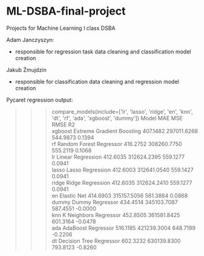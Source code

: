 # ML-DSBA-final-project
Projects for Machine Learning I class DSBA

Adam Janczyszyn:
- responsible for regression task data cleaning and classification model creation

Jakub Żmujdzin
- responsible for classification data cleaning and regression model creation

Pycaret regression output:
>>> compare_models(include=['lr', 'lasso', 'ridge', 'en', 'knn', 'dt', 'rf', 'ada', 'xgboost', 'dummy'])
                             Model       MAE          MSE      RMSE      R2                                                                                                                                                                                                                             
xgboost  Extreme Gradient Boosting  407.1482  297011.6268  544.9873  0.1394   
rf         Random Forest Regressor  416.2752  308260.7750  555.2119  0.1068   
lr               Linear Regression  412.6035  312624.2395  559.1277  0.0941   
lasso             Lasso Regression  412.6003  312641.0540  559.1427  0.0941   
ridge             Ridge Regression  412.6035  312624.2410  559.1277  0.0941   
en                     Elastic Net  414.6903  315157.5056  561.3884  0.0868   
dummy              Dummy Regressor  434.4514  345103.7087  587.4551 -0.0000   
knn          K Neighbors Regressor  452.8505  361581.8425  601.3164 -0.0478   
ada             AdaBoost Regressor  516.1185  421239.3004  648.7199 -0.2206   
dt         Decision Tree Regressor  602.3232  630139.8300  793.8123 -0.8260   
